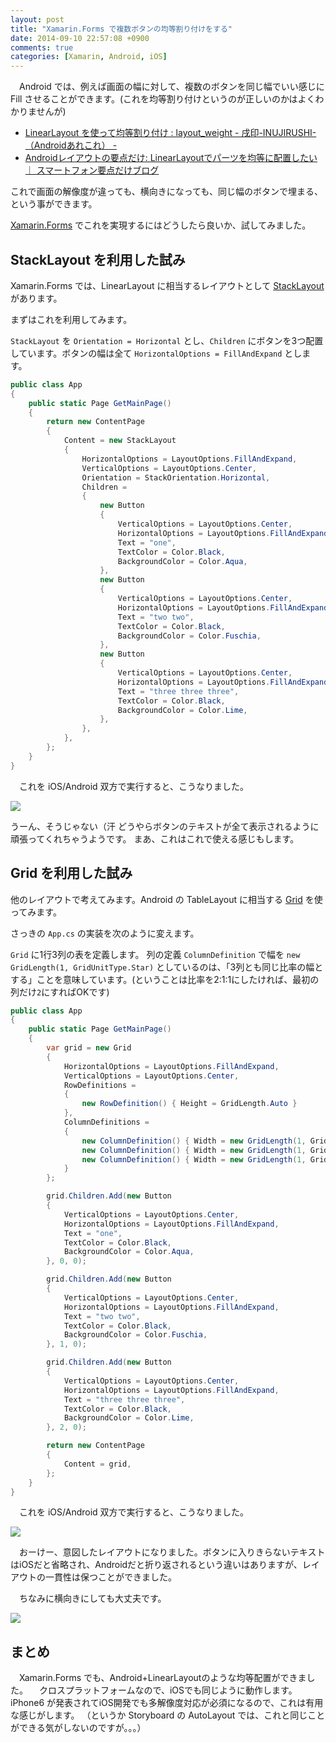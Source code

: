 ```yaml
---
layout: post
title: "Xamarin.Forms で複数ボタンの均等割り付けをする"
date: 2014-09-10 22:57:08 +0900
comments: true
categories: [Xamarin, Android, iOS]
---
```

　Android では、例えば画面の幅に対して、複数のボタンを同じ幅でいい感じに Fill させることができます。(これを均等割り付けというのが正しいのかはよくわかりませんが)
<!--more-->
* [LinearLayout を使って均等割り付け : layout_weight - 戌印-INUJIRUSHI- （Androidあれこれ） -](http://inujirushi123.blog.fc2.com/blog-entry-106.html)
* [Androidレイアウトの要点だけ: LinearLayoutでパーツを均等に配置したい ｜ スマートフォン要点だけブログ](http://blog.imho.jp/2011/08/android-linearlayout.html)

これで画面の解像度が違っても、横向きになっても、同じ幅のボタンで埋まる、という事ができます。


[Xamarin.Forms](http://xamarin.com/forms) でこれを実現するにはどうしたら良いか、試してみました。

## StackLayout を利用した試み

Xamarin.Forms では、LinearLayout に相当するレイアウトとして [StackLayout](http://iosapi.xamarin.com/?link=T%3aXamarin.Forms.StackLayout) があります。

まずはこれを利用してみます。

``StackLayout`` を ``Orientation = Horizontal`` とし、``Children`` にボタンを3つ配置しています。ボタンの幅は全て ``HorizontalOptions = FillAndExpand`` とします。

```csharp App.cs
public class App
{
    public static Page GetMainPage()
    {	
        return new ContentPage
        { 
            Content = new StackLayout
            {
                HorizontalOptions = LayoutOptions.FillAndExpand,
                VerticalOptions = LayoutOptions.Center,
                Orientation = StackOrientation.Horizontal,
                Children = 
                {
                    new Button
                    {
                        VerticalOptions = LayoutOptions.Center,
                        HorizontalOptions = LayoutOptions.FillAndExpand,
                        Text = "one",
                        TextColor = Color.Black,
                        BackgroundColor = Color.Aqua,
                    },
                    new Button
                    {
                        VerticalOptions = LayoutOptions.Center,
                        HorizontalOptions = LayoutOptions.FillAndExpand,
                        Text = "two two",
                        TextColor = Color.Black,
                        BackgroundColor = Color.Fuschia,
                    },   
                    new Button
                    {
                        VerticalOptions = LayoutOptions.Center,
                        HorizontalOptions = LayoutOptions.FillAndExpand,
                        Text = "three three three",
                        TextColor = Color.Black,
                        BackgroundColor = Color.Lime,
                    },
                },
            },
        };
    }
}
```

　これを iOS/Android 双方で実行すると、こうなりました。

![](https://dl.dropboxusercontent.com/u/264530/qiita/xamarin_forms_view_equal_width_and_fill_layouting_01.png)

うーん、そうじゃない（汗
どうやらボタンのテキストが全て表示されるように頑張ってくれちゃうようです。
まあ、これはこれで使える感じもします。

## Grid を利用した試み

他のレイアウトで考えてみます。Android の TableLayout に相当する [Grid](http://iosapi.xamarin.com/?link=T%3aXamarin.Forms.Grid) を使ってみます。

さっきの ``App.cs`` の実装を次のように変えます。

``Grid`` に1行3列の表を定義します。
列の定義 ``ColumnDefinition`` で幅を ``new GridLength(1, GridUnitType.Star)`` としているのは、「3列とも同じ比率の幅とする」ことを意味しています。(ということは比率を2:1:1にしたければ、最初の列だけ``2``にすればOKです)

```csharp App.cs
public class App
{
    public static Page GetMainPage()
    {	
        var grid = new Grid
        {
            HorizontalOptions = LayoutOptions.FillAndExpand,
            VerticalOptions = LayoutOptions.Center,
            RowDefinitions =
            {
                new RowDefinition() { Height = GridLength.Auto }
            },
            ColumnDefinitions = 
            {
                new ColumnDefinition() { Width = new GridLength(1, GridUnitType.Star) },
                new ColumnDefinition() { Width = new GridLength(1, GridUnitType.Star) },
                new ColumnDefinition() { Width = new GridLength(1, GridUnitType.Star) },
            }
        };

        grid.Children.Add(new Button
        {
            VerticalOptions = LayoutOptions.Center,
            HorizontalOptions = LayoutOptions.FillAndExpand,
            Text = "one",
            TextColor = Color.Black,
            BackgroundColor = Color.Aqua,
        }, 0, 0);

        grid.Children.Add(new Button
        {
            VerticalOptions = LayoutOptions.Center,
            HorizontalOptions = LayoutOptions.FillAndExpand,
            Text = "two two",
            TextColor = Color.Black,
            BackgroundColor = Color.Fuschia,
        }, 1, 0);

        grid.Children.Add(new Button
        {
            VerticalOptions = LayoutOptions.Center,
            HorizontalOptions = LayoutOptions.FillAndExpand,
            Text = "three three three",
            TextColor = Color.Black,
            BackgroundColor = Color.Lime,
        }, 2, 0);

        return new ContentPage
        { 
            Content = grid,
        };
    }
}
```

　これを iOS/Android 双方で実行すると、こうなりました。

![](https://dl.dropboxusercontent.com/u/264530/qiita/xamarin_forms_view_equal_width_and_fill_layouting_02.png)

　おーけー、意図したレイアウトになりました。ボタンに入りきらないテキストはiOSだと省略され、Androidだと折り返されるという違いはありますが、レイアウトの一貫性は保つことができました。

　ちなみに横向きにしても大丈夫です。

![](https://dl.dropboxusercontent.com/u/264530/qiita/xamarin_forms_view_equal_width_and_fill_layouting_03.png)

## まとめ

　Xamarin.Forms でも、Android+LinearLayoutのような均等配置ができました。
　クロスプラットフォームなので、iOSでも同じように動作します。
iPhone6 が発表されてiOS開発でも多解像度対応が必須になるので、これは有用な感じがします。
（というか Storyboard の AutoLayout では、これと同じことができる気がしないのですが。。。）


